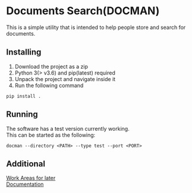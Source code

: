 # Documents Search(DOCMAN)

This is a simple utility that is intended to help people store and search for documents.

## Installing

1. Download the project as a zip
2. Python 3(> v3.6) and pip(latest) required
3. Unpack the project and navigate inside it
4. Run the following command

```
pip install .
```

## Running

The software has a test version currently working.  
This can be started as the following:

```
docman --directory <PATH> --type test --port <PORT>
```

## Additional

[Work Areas for later](worklog_focus_areas.md)  
[Documentation](documentation/documentation.md)
